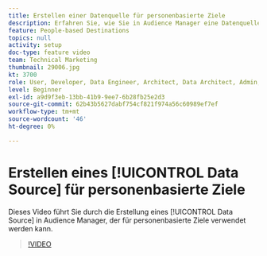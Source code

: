 ```yaml
---
title: Erstellen einer Datenquelle für personenbasierte Ziele
description: Erfahren Sie, wie Sie in Audience Manager eine Datenquelle erstellen, die für personenbasierte Ziele verwendet werden kann.
feature: People-based Destinations
topics: null
activity: setup
doc-type: feature video
team: Technical Marketing
thumbnail: 29006.jpg
kt: 3700
role: User, Developer, Data Engineer, Architect, Data Architect, Admin, Leader
level: Beginner
exl-id: a9d9f3eb-13bb-41b9-9ee7-6b28fb25e2d3
source-git-commit: 62b43b5627dabf754cf821f974a56c60989ef7ef
workflow-type: tm+mt
source-wordcount: '46'
ht-degree: 0%

---
```


# Erstellen eines [!UICONTROL Data Source] für personenbasierte Ziele

Dieses Video führt Sie durch die Erstellung eines [!UICONTROL Data Source] in Audience Manager, der für personenbasierte Ziele verwendet werden kann.

>[!VIDEO](https://video.tv.adobe.com/v/32165/?quality=12&captions=ger)
